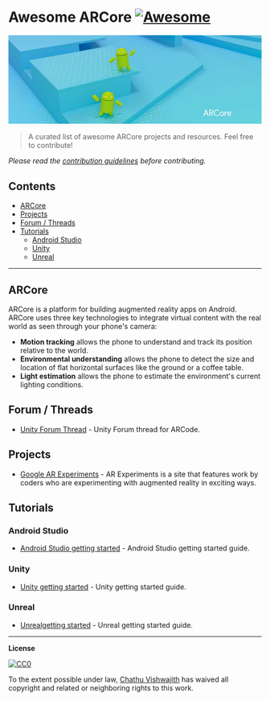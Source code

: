 # Awesome ARCore [![Awesome](https://cdn.rawgit.com/sindresorhus/awesome/d7305f38d29fed78fa85652e3a63e154dd8e8829/media/badge.svg)](https://github.com/sindresorhus/awesome)
![ARCore](ARCore.jpg)

>A curated list of awesome ARCore projects and resources. Feel free to contribute!

*Please read the [contribution guidelines](contributing.md) before contributing.*

## Contents

- [ARCore](#arcore)
- [Projects](#projects)
- [Forum / Threads](#forum--threads)
- [Tutorials](#tutorials)
    - [Android Studio](#android-studio)
    - [Unity](#unity)
    - [Unreal](#unreal)

---

## ARCore

ARCore is a platform for building augmented reality apps on Android. ARCore uses three key technologies to integrate virtual content with the real world as seen through your phone's camera:

* **Motion tracking** allows the phone to understand and track its position relative to the world.
* **Environmental understanding** allows the phone to detect the size and location of flat horizontal surfaces like the ground or a coffee table.
* **Light estimation** allows the phone to estimate the environment's current lighting conditions.

## Forum / Threads
- [Unity Forum Thread](https://forum.unity3d.com/threads/introducing-arcore-an-android-ar-sdk-for-unity.490929/) - Unity Forum thread for ARCode.

## Projects
- [Google AR Experiments](https://experiments.withgoogle.com/ar) - AR Experiments is a site that features work by coders who are experimenting with augmented reality in exciting ways.

## Tutorials

### Android Studio
- [Android Studio getting started](https://developers.google.com/ar/develop/java/getting-started) - Android Studio getting started guide.

### Unity
- [Unity getting started](https://developers.google.com/ar/develop/unity/getting-started) - Unity getting started guide.

### Unreal
- [Unrealgetting started](https://developers.google.com/ar/develop/unreal/getting-started) - Unreal getting started guide.



--- 
**License**

[![CC0](http://mirrors.creativecommons.org/presskit/buttons/88x31/svg/cc-zero.svg)](https://creativecommons.org/publicdomain/zero/1.0/)

To the extent possible under law, [Chathu Vishwajith](https://chathu.me) has waived all copyright and related or neighboring rights to this work.







